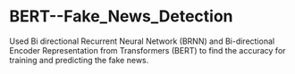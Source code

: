 # BERT--Fake_News_Detection
Used  Bi directional Recurrent Neural Network (BRNN) and Bi-directional Encoder Representation from Transformers (BERT) to find the accuracy for training and predicting the fake news.
